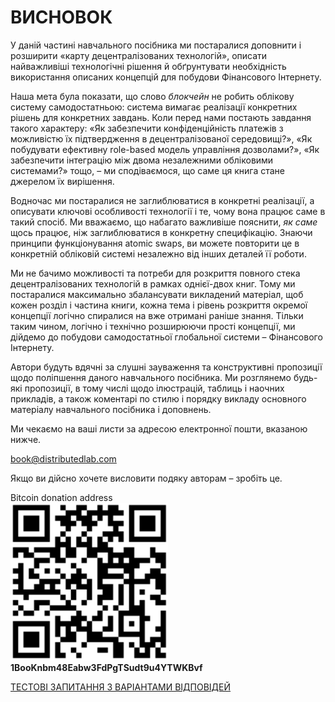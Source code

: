 # ВИСНОВОК

У даній частині навчального посібника ми постаралися доповнити і розширити «карту децентралізованих технологій», описати найважливіші технологічні рішення й обґрунтувати необхідність використання описаних концепцій для побудови Фінансового Інтернету.

Наша мета була показати, що слово _блокчейн_ не робить облікову систему самодостатньою: система вимагає реалізації конкретних рішень для конкретних завдань. Коли перед нами постають завдання такого характеру: «Як забезпечити конфіденційність платежів з можливістю їх підтвердження в децентралізованої середовищі?», «Як побудувати ефективну role-based модель управління дозволами?», «Як забезпечити інтеграцію між двома незалежними обліковими системами?» тощо, – ми сподіваємося, що саме ця книга стане джерелом їх вирішення.

Водночас ми постаралися не заглиблюватися в конкретні реалізації, а описувати ключові особливості технології і те, чому вона працює саме в такий спосіб. Ми вважаємо, що набагато важливіше пояснити, _як саме_ щось працює, ніж заглиблюватися в конкретну специфікацію. Знаючи принципи функціонування atomic swaps, ви можете повторити це в конкретній обліковій системі незалежно від інших деталей її роботи.

Ми не бачимо можливості та потреби для розкриття повного стека децентралізованих технологій в рамках однієї-двох книг. Тому ми постаралися максимально збалансувати викладений матеріал, щоб кожен розділ і частина книги, кожна тема і рівень розкриття окремої концепції логічно спиралися на вже отримані раніше знання. Тільки таким чином, логічно і технічно розширюючи прості концепції, ми дійдемо до побудови самодостатньої глобальної системи – Фінансового Інтернету.

Автори будуть вдячні за слушні зауваження та конструктивні пропозиції щодо поліпшення даного навчального посібника. Ми розглянемо будь-які пропозиції, в тому числі щодо ілюстрацій, таблиць і наочних прикладів, а також коментарі по стилю і порядку викладу основного матеріалу навчального посібника і доповнень.

Ми чекаємо на ваші листи за адресою електронної пошти, вказаною нижче.

<book@distributedlab.com>

Якщо ви дійсно хочете висловити подяку авторам – зробіть це.

Bitcoin donation address  
<img width="50%" alt="QR code for bitcoin donation address" src="/resources/img/volume-2/8-Conclusion/QR-code-for-bitcoin-donation-address.png"/>  
**1BooKnbm48Eabw3FdPgTSudt9u4YTWKBvf**

[ТЕСТОВІ ЗАПИТАННЯ З ВАРІАНТАМИ ВІДПОВІДЕЙ](https://github.com/distributed-lab/blockchain-and-decentralized-systems-book/blob/main/chapters/volume-2/ua/9-test-questions.md)
